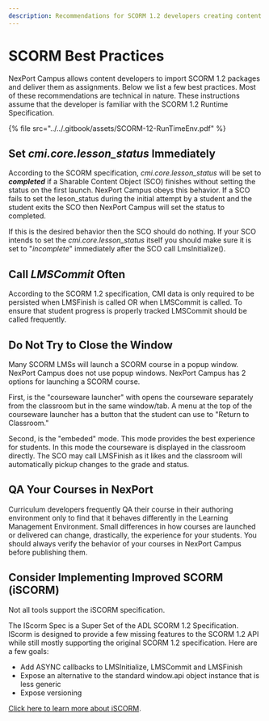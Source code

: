 ```yaml
---
description: Recommendations for SCORM 1.2 developers creating content for NexPort Campus
---
```


# SCORM Best Practices

NexPort Campus allows content developers to import SCORM 1.2 packages and deliver them as assignments. Below we list a few best practices. Most of these recommendations are technical in nature. These instructions assume that the developer is familiar with the SCORM 1.2 Runtime Specification.

{% file src="../../.gitbook/assets/SCORM-12-RunTimeEnv.pdf" %}

## Set _cmi.core.lesson\_status_ Immediately

According to the SCORM specification, _cmi.core.lesson\_status_ will be set to _**completed**_ if a Sharable Content Object (SCO) finishes without setting the status on the first launch. NexPort Campus obeys this behavior. If a SCO fails to set the leson\_status during the initial attempt by a student and the student exits the SCO then NexPort Campus will set the status to completed.

If this is the desired behavior then the SCO should do nothing. If your SCO intends to set the _cmi.core.lesson\_status_ itself you should make sure it is set to "_incomplete_" immediately after the SCO call LmsInitialize().

## Call _LMSCommit_ Often

According to the SCORM 1.2 specification, CMI data is only required to be persisted when LMSFinish is called OR when LMSCommit is called. To ensure that student progress is properly tracked LMSCommit should be called frequently.

## Do Not Try to Close the Window

Many SCORM LMSs will launch a SCORM course in a popup window. NexPort Campus does not use popup windows. NexPort Campus has 2 options for launching a SCORM course.

First, is the "courseware launcher" with opens the courseware separately from the classroom but in the same window/tab. A menu at the top of the courseware launcher has a button that the student can use to "Return to Classroom."

Second, is the "embeded" mode. This mode provides the best experience for students. In this mode the courseware is displayed in the classroom directly. The SCO may call LMSFinish as it likes and the classroom will automatically pickup changes to the grade and status.

## QA Your Courses in NexPort

Curriculum developers frequently QA their course in their authoring environment only to find that it behaves differently in the Learning Management Environment. Small differences in how courses are launched or delivered can change, drastically, the experience for your students. You should always verify the behavior of your courses in NexPort Campus before publishing them.

## Consider Implementing Improved SCORM (iSCORM)

Not all tools support the iSCORM specification.

The IScorm Spec is a Super Set of the ADL SCORM 1.2 Specification. IScorm is designed to provide a few missing features to the SCORM 1.2 API while still mostly supporting the original SCORM 1.2 specification. Here are a few goals:

* Add ASYNC callbacks to LMSInitialize, LMSCommit and LMSFinish
* Expose an alternative to the standard window.api object instance that is less generic
* Expose versioning

[Click here to learn more about iSCORM](https://app.gitbook.com/o/8jter5exvHg3A0oWSmxn/s/X48Kz2UK6EcOyV7eH5PZ/).
